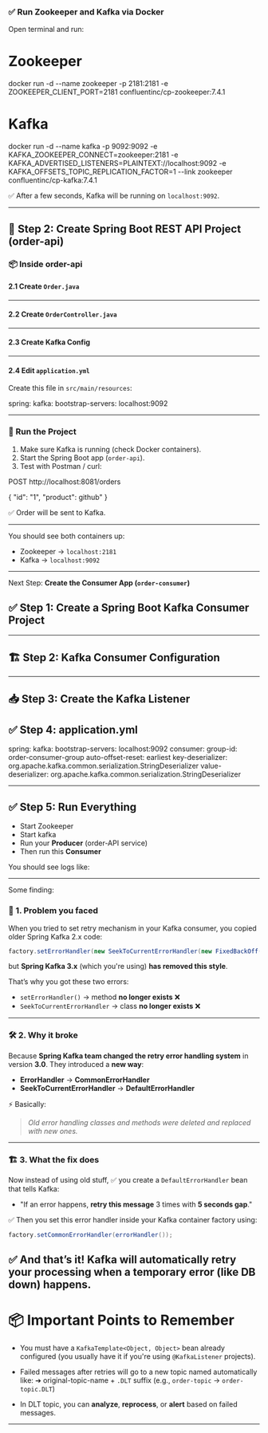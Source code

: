 ### ✅ Run Zookeeper and Kafka via Docker

Open terminal and run:

# Zookeeper
docker run -d --name zookeeper -p 2181:2181 -e ZOOKEEPER_CLIENT_PORT=2181 confluentinc/cp-zookeeper:7.4.1

# Kafka
docker run -d --name kafka -p 9092:9092 -e KAFKA_ZOOKEEPER_CONNECT=zookeeper:2181 -e KAFKA_ADVERTISED_LISTENERS=PLAINTEXT://localhost:9092 -e KAFKA_OFFSETS_TOPIC_REPLICATION_FACTOR=1 --link zookeeper confluentinc/cp-kafka:7.4.1


✅ After a few seconds, Kafka will be running on `localhost:9092`.

---

## 🧱 Step 2: Create Spring Boot REST API Project (order-api)

### 📦 Inside order-api

#### 2.1 Create `Order.java`
---

#### 2.2 Create `OrderController.java`
---

#### 2.3 Create Kafka Config
---

#### 2.4 Edit `application.yml`

Create this file in `src/main/resources`:


spring:
kafka:
bootstrap-servers: localhost:9092

---

### 🏁 Run the Project

1. Make sure Kafka is running (check Docker containers).
2. Start the Spring Boot app (`order-api`).
3. Test with Postman / curl:


POST http://localhost:8081/orders

{
"id": "1",
"product": github"
}

✅ Order will be sent to Kafka.

---
You should see both containers up:
- Zookeeper → `localhost:2181`
- Kafka → `localhost:9092`
---


Next Step: **Create the Consumer App (`order-consumer`)**

## ✅ Step 1: Create a Spring Boot Kafka Consumer Project

---

## 🏗 Step 2: Kafka Consumer Configuration

---

## 📥 Step 3: Create the Kafka Listener


## ✅ Step 4: application.yml

spring:
kafka:
bootstrap-servers: localhost:9092
consumer:
group-id: order-consumer-group
auto-offset-reset: earliest
key-deserializer: org.apache.kafka.common.serialization.StringDeserializer
value-deserializer: org.apache.kafka.common.serialization.StringDeserializer

---

## ✅ Step 5: Run Everything

- Start Zookeeper
- Start kafka
- Run your **Producer** (order-API service)
- Then run this **Consumer**

You should see logs like:


---
Some finding:
### 🧠 1. Problem you faced
When you tried to set retry mechanism in your Kafka consumer,
you copied older Spring Kafka 2.x code:
```java
factory.setErrorHandler(new SeekToCurrentErrorHandler(new FixedBackOff(5000L, 3)));
```
but **Spring Kafka 3.x** (which you're using) **has removed this style**.

That’s why you got these two errors:
- `setErrorHandler()` → method **no longer exists** ❌
- `SeekToCurrentErrorHandler` → class **no longer exists** ❌

---

### 🛠 2. Why it broke
Because **Spring Kafka team changed the retry error handling system** in version **3.0**.
They introduced a **new way**:
- **ErrorHandler** → **CommonErrorHandler**
- **SeekToCurrentErrorHandler** → **DefaultErrorHandler**

⚡ Basically:
> *Old error handling classes and methods were deleted and replaced with new ones.*

---

### 🏗 3. What the fix does
Now instead of using old stuff,
✅ you create a `DefaultErrorHandler` bean that tells Kafka:
- "If an error happens, **retry this message** 3 times with **5 seconds gap**."

✅ Then you set this error handler inside your Kafka container factory using:
```java
factory.setCommonErrorHandler(errorHandler());
```
✅ And that’s it!
Kafka will **automatically retry** your processing when a temporary error (like DB down) happens.
---

# 📦 Important Points to Remember

- You must have a `KafkaTemplate<Object, Object>` bean already configured (you usually have it if you're using `@KafkaListener` projects).
- Failed messages after retries will go to a new topic named automatically like:
  ➔ original-topic-name + `.DLT` suffix
  (e.g., `order-topic` → `order-topic.DLT`)

- In DLT topic, you can **analyze**, **reprocess**, or **alert** based on failed messages.

---
